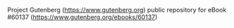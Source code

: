 Project Gutenberg (https://www.gutenberg.org) public repository for eBook #60137 (https://www.gutenberg.org/ebooks/60137)
